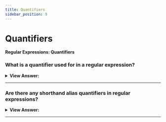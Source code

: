 ```yaml
---
title: Quantifiers
sidebar_position: 9
---
```


# Quantifiers

**Regular Expressions: Quantifiers**

<head>
  <title>Quantifiers - JavaScript Interview Questions & Answers</title>
  <meta charSet="utf-8" />
</head>

### What is a quantifier used for in a regular expression?

<details>
  <summary><strong>View Answer:</strong></summary>
  <div>
  <div><strong>Interview Response:</strong> A quantifier is used to find the exact count in a sequence of digits. For example, if we are looking for a sequence of numbers like 123-456. We can used \d&#123;3&#125; which will return 123,456.
    </div><br />
  <div><strong className="codeExample">Code Example:</strong><br /><br />

  <div></div>

```js
// Sequence of digits
alert("I'm 12345 years old".match(/\d{5}/)); //  "12345"

// Range of digits
alert("I'm not 12, but 1234 years old".match(/\d{3,5}/)); // "1234"

// Omitting the upper range with \d{3,}
alert("I'm not 12, but 345678 years old".match(/\d{3,}/)); // "345678"

// Implementation on a range and omitting the upper range
let str = '+7(903)-123-45-67';

let numbers = str.match(/\d{1,}/g);

alert(numbers); // 7,903,123,45,67
```

  </div>
  </div>
</details>

---

### Are there any shorthand alias quantifiers in regular expressions?

<details>
  <summary><strong>View Answer:</strong></summary>
  <div>
  <div><strong>Interview Response:</strong> There are shorthands for most used quantifiers, like \d+ which looks for numbers and is a shorthand way for \d&#123;1,&#125;,. Quantifiers are used very often. They serve as the main “building block” of complex regular expressions. Using shorthand aliases can help reduce the amount of code necessary to implement an expression.
    </div><br />
  <div><strong className="codeExample">Code Example:</strong><br /><br />

  <div></div>

```js
let str = '+7(903)-123-45-67';
alert(str.match(/\d+/g)); // 7,903,123,45,67

let str = 'Should I write color or colour?';
alert(str.match(/colou?r/g)); // color, colour

alert('100 10 1'.match(/\d0*/g)); // 100, 10, 1

alert('100 10 1'.match(/\d0+/g)); // 100, 10
// 1 not matched, as 0+ requires at least one zero
```

  </div>
  </div>
</details>

---
